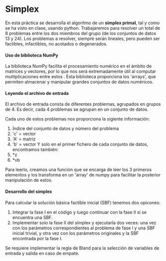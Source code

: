 # Simplex
En esta práctica se desarrolla el algoritmo de un **simplex primal**, tal y como se ha visto en clase, usando python. 
Trabajaremos para resolver un total de 8 problemas entre los dos miembros del grupo (de los conjuntos de datos 13 y 24). Los problemas a resolver, siempre serán lineales, pero pueden ser factibles, infactibles, no acotados o degenerados. 

#### Uso de biblioteca NumPy
La biblioteca NumPy facilita el procesamiento numérico en el ámbito de matrices y vectores, por lo que nos será extremadamente útil al computar multiplicaciones entre estos . Esta biblioteca proporciona los 'arrays', que permiten almacenar y manipular grandes conjuntos de datos numéricos. 

#### Leyendo el archivo de entrada
El archivo de entrada consta de diferentes problemas, agrupados en grupos de 4. Es decir, cada 4 problemas se agrupan en un conjunto de datos. 

Cada uno de estos problemas nos proporciona la sigiente información: 
1. Índice del conjunto de datos y número del problema
2. 'c' = vector
3. 'A' = matriz
4. 'b' = vector
Y solo en el primer fichero de cada conjunto de datos, encontramos también:
5. *z 
6. *vb

Para leerlo, creamos una función que se encarga de leer los 3 primeros elementos y los transforma en un 'array' de numpy para facilitar la posterior manipulación de estos.  

#### Desarrollo del simplex
Para calcular la solución básica factible inicial (SBF) tenemos dos opicones:

1. Integrar la fase I en el código y luego continuar con la fase II si se encuentra una SBF.
2. Implementar solo la fase II del símplex y ejecutarla dos veces: una vez con los parámetros correspondientes al problema de fase I y una SBF inicial trivial, y otra vez con los parámetros originales y la SBF encontrada por la fase I.

Se requiere implementar la regla de Bland para la selección de variables de entrada y salida en caso de empate.

